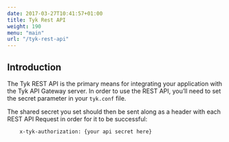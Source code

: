 ```yaml
---
date: 2017-03-27T10:41:57+01:00
title: Tyk Rest API
weight: 190
menu: "main"
url: "/tyk-rest-api"
---
```


## Introduction


The Tyk REST API is the primary means for integrating your application with the Tyk API Gateway server. In order to use the REST API, you’ll need to set the secret parameter in your `tyk.conf` file.

The shared secret you set should then be sent along as a header with each REST API Request in order for it to be successful:

```
	x-tyk-authorization: {your api secret here}
```

